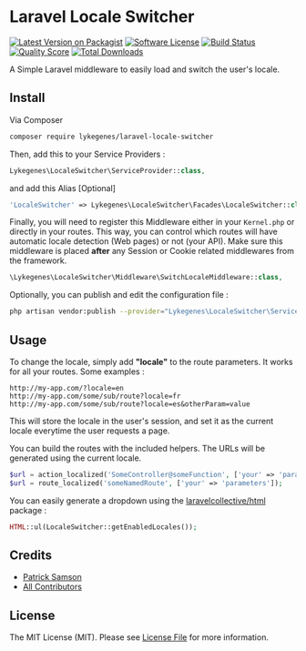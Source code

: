 # Laravel Locale Switcher

[![Latest Version on Packagist][ico-version]][link-packagist]
[![Software License][ico-license]](LICENSE.md)
[![Build Status][ico-travis]][link-travis]
[![Quality Score][ico-code-quality]][link-code-quality]
[![Total Downloads][ico-downloads]][link-downloads]

A Simple Laravel middleware to easily load and switch the user's locale.

## Install

Via Composer

``` bash
composer require lykegenes/laravel-locale-switcher
```

Then, add this to your Service Providers :
``` php
Lykegenes\LocaleSwitcher\ServiceProvider::class,
```

and add this Alias [Optional]
``` php
'LocaleSwitcher' => Lykegenes\LocaleSwitcher\Facades\LocaleSwitcher::class,
```

Finally, you will need to register this Middleware either in your `Kernel.php` or directly in your routes.
This way, you can control which routes will have automatic locale detection (Web pages) or not (your API).
Make sure this middleware is placed **after** any Session or Cookie related middlewares from the framework.
``` php
\Lykegenes\LocaleSwitcher\Middleware\SwitchLocaleMiddleware::class,
```

Optionally, you can publish and edit the configuration file :
``` bash
php artisan vendor:publish --provider="Lykegenes\LocaleSwitcher\ServiceProvider" --tag=config
```

## Usage

To change the locale, simply add **"locale"** to the route parameters.
It works for all your routes.
Some examples :
```
http://my-app.com/?locale=en
http://my-app.com/some/sub/route?locale=fr
http://my-app.com/some/sub/route?locale=es&otherParam=value
```
This will store the locale in the user's session, and set it as the current locale everytime the user requests a page.

You can build the routes with the included helpers. The URLs will be generated using the current locale.
```php
$url = action_localized('SomeController@someFunction', ['your' => 'parameters']);
$url = route_localized('someNamedRoute', ['your' => 'parameters']);
```

You can easily generate a dropdown using the [laravelcollective/html](https://github.com/LaravelCollective/html) package :
```php
HTML::ul(LocaleSwitcher::getEnabledLocales());
```

## Credits

- [Patrick Samson][link-author]
- [All Contributors][link-contributors]

## License

The MIT License (MIT). Please see [License File](LICENSE.md) for more information.

[ico-version]: https://img.shields.io/packagist/v/lykegenes/laravel-locale-switcher.svg?style=flat-square
[ico-license]: https://img.shields.io/packagist/l/lykegenes/laravel-locale-switcher.svg?style=flat-square
[ico-travis]: https://img.shields.io/travis/Lykegenes/laravel-locale-switcher/master.svg?style=flat-square
[ico-code-quality]: https://img.shields.io/scrutinizer/g/lykegenes/laravel-locale-switcher.svg?style=flat-square
[ico-downloads]: https://img.shields.io/packagist/dt/lykegenes/laravel-locale-switcher.svg?style=flat-square

[link-packagist]: https://packagist.org/packages/lykegenes/laravel-locale-switcher
[link-travis]: https://travis-ci.org/Lykegenes/laravel-locale-switcher
[link-code-quality]: https://scrutinizer-ci.com/g/lykegenes/laravel-locale-switcher
[link-downloads]: https://packagist.org/packages/lykegenes/laravel-locale-switcher
[link-author]: https://github.com/lykegenes
[link-contributors]: ../../contributors
